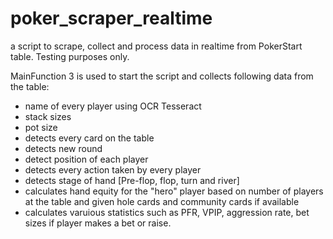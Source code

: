 # poker_scraper_realtime
a script to scrape, collect and process data in realtime from PokerStart table. Testing purposes only.


MainFunction 3 is used to start the script and collects following data from the table:
- name of every player using OCR Tesseract
- stack sizes
- pot size
- detects every card on the table
- detects new round
- detect position of each player
- detects every action taken by every player
- detects stage of hand [Pre-flop, flop, turn and river]
- calculates hand equity for the "hero" player based on number of players at the table and given hole cards and community cards if available
- calculates varuious statistics such as PFR, VPIP, aggression rate, bet sizes if player makes a bet or raise.
